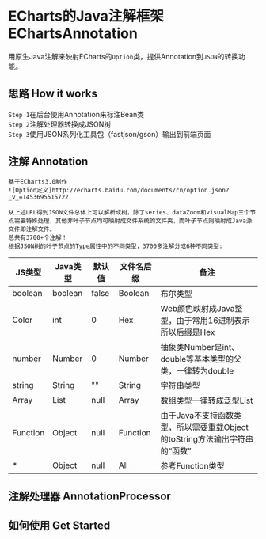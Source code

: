 # ECharts的Java注解框架 EChartsAnnotation
  用原生Java注解来映射ECharts的`Option`类，提供Annotation到`JSON`的转换功能。
  
## 思路 How it works
`Step 1`在后台使用Annotation来标注Bean类  
`Step 2`注解处理器转换成JSON树  
`Step 3`使用JSON系列化工具包（fastjson/gson）输出到前端页面  

## 注解 Annotation
    基于ECharts3.0制作
    ![Option定义]http://echarts.baidu.com/documents/cn/option.json?_v_=1453695515722
    
    从上述URL得到JSON文件总体上可以解析成树，除了series、dataZoom和visualMap三个节点需要特殊处理，其他非叶子节点均可映射成文件系统的文件夹，而叶子节点则映射成Java源文件即注解文件。
    总共有3700+个注解！
    根据JSON树的叶子节点的Type属性中的不同类型，3700多注解分成6种不同类型:
JS类型|Java类型|默认值|文件名后缀|备注
-------|--------|------|----------|----
boolean|boolean|false|Boolean|布尔类型
Color|int|0|Hex|Web颜色映射成Java整型，由于常用16进制表示所以后缀是Hex
number|Number|0|Number|抽象类Number是int、double等基本类型的父类，一律转为double
string|String|""|String|字符串类型
Array|List|null|Array|数组类型一律转成泛型List
Function|Object|null|Function|由于Java不支持函数类型，所以需要重载Object的toString方法输出字符串的“函数”
*|Object|null|All|参考Function类型

## 注解处理器 AnnotationProcessor

## 如何使用 Get Started

